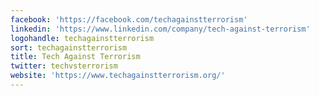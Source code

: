 ```yaml
---
facebook: 'https://facebook.com/techagainstterrorism'
linkedin: 'https://www.linkedin.com/company/tech-against-terrorism'
logohandle: techagainstterrorism
sort: techagainstterrorism
title: Tech Against Terrorism
twitter: techvsterrorism
website: 'https://www.techagainstterrorism.org/'
---
```

